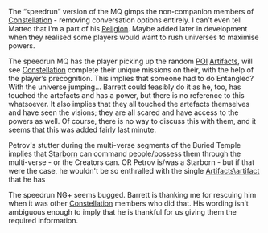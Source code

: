 The “speedrun” version of the MQ gimps the non-companion members of [Constellation](Constellation.md) - removing conversation options entirely. I can’t even tell Matteo that I’m a part of his [Religion](religion.md).
Maybe added later in development when they realised some players would want to rush universes to maximise powers.

The speedrun MQ has the player picking up the random [POI](Points%20of%20Interest.md) [Artifacts](artifacts.md), will see [Constellation](Constellation.md) complete their unique missions on their, with the help of the player’s precognition. 
This implies that someone had to do Entangled? With the universe jumping… Barrett could feasibly do it as he, too, has touched the artefacts and has a power, but there is no reference to this whatsoever.
It also implies that they all touched the artefacts themselves and have seen the visions; they are all scared and have access to the powers as well. Of course, there is no way to discuss this with them, and it seems that this was added fairly last minute.

Petrov's stutter during the multi-verse segments of the Buried Temple implies that [Starborn](Starborn.md) can command people/possess them through the multi-verse - or the Creators can. OR Petrov is/was a Starborn - but if that were the case, he wouldn't be so enthralled with the single [Artifacts\artifact](Artifacts%5Cartifact) that he has

The speedrun NG+ seems bugged. Barrett is thanking me for rescuing him when it was other [Constellation](Constellation.md) members who did that. His wording isn’t ambiguous enough to imply that he is thankful for us giving them the required information.


